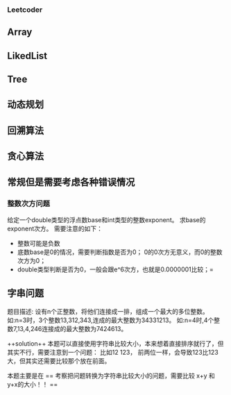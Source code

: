 ### Leetcoder

## Array

## LikedList

## Tree

## 动态规划

## 回溯算法

## 贪心算法


## 常规但是需要考虑各种错误情况
### **整数次方问题**
给定一个double类型的浮点数base和int类型的整数exponent。
求base的exponent次方。
需要注意的如下：

- 整数可能是负数
- 底数base是0的情况，需要判断指数是否为0；
  0的0次方无意义，而0的整数次方为0；
- double类型判断是否为0，一般会跟e^6次方，也就是0.0000001比较；=


## 字串问题
题目描述:
设有n个正整数，将他们连接成一排，组成一个最大的多位整数。
如:n=3时，3个整数13,312,343,连成的最大整数为34331213。
如:n=4时,4个整数7,13,4,246连接成的最大整数为7424613。

++solution++
本题可以直接使用字符串比较大小，本来想着直接排序就行了，但其实不行，需要注意到一个问题：
比如12 123， 前两位一样，会导致123比123大，但其实还需要比较那个放在前面。

本题主要是在 == 考察把问题转换为字符串比较大小的问题，需要比较 x+y 和 y+x的大小！！ ==
